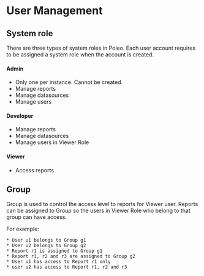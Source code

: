 # User Management

## System role

There are three types of system roles in Poleo. Each user account requires to be assigned a system role when the account is created.

#### Admin 

* Only one per instance. Cannot be created.
* Manage reports
* Manage datasources
* Manage users

#### Developer
* Manage reports
* Manage datasources
* Manage users in Viewer Role

#### Viewer
* Access reports

## Group

Group is used to control the access level to reports for Viewer user. Reports can be assigned to Group so the users in Viewer Role who belong to that group can have access.

For example:

```
* User u1 belongs to Group g1
* User u2 belongs to Group g2
* Report r1 is assigned to Group g1
* Report r1, r2 and r3 are assigned to Group g2
* User u1 has access to Report r1 only
* user u2 has access to Report r1, r2 and r3
```